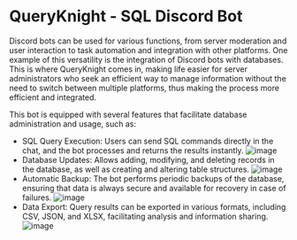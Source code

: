# QueryKnight - SQL Discord Bot
Discord bots can be used for various functions, from server moderation and user interaction to task automation and integration with other platforms. One example of this versatility is the integration of Discord bots with databases. This is where QueryKnight comes in, making life easier for server administrators who seek an efficient way to manage information without the need to switch between multiple platforms, thus making the process more efficient and integrated.

This bot is equipped with several features that facilitate database administration and usage, such as:

- SQL Query Execution: Users can send SQL commands directly in the chat, and the bot processes and returns the results instantly.
![image](https://github.com/Miguel-Marsico/QueryKnight-DiscordBot/assets/158609724/e9813fb9-2f0f-4968-8132-85fac4977f2d)
- Database Updates: Allows adding, modifying, and deleting records in the database, as well as creating and altering table structures.
![image](https://github.com/Miguel-Marsico/QueryKnight-DiscordBot/assets/158609724/2cb0dbcc-5bd9-46af-834c-2994537e15bd)
- Automatic Backup: The bot performs periodic backups of the database, ensuring that data is always secure and available for recovery in case of failures.
![image](https://github.com/Miguel-Marsico/QueryKnight-DiscordBot/assets/158609724/88f311c8-291f-47c1-ab15-fe8d8d53f214)
- Data Export: Query results can be exported in various formats, including CSV, JSON, and XLSX, facilitating analysis and information sharing.
![image](https://github.com/Miguel-Marsico/QueryKnight-DiscordBot/assets/158609724/b9c4b370-7694-457f-863e-7501617a599f)
